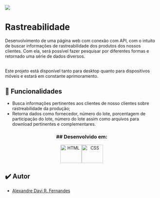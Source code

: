 <img src="https://i.imgur.com/QMfznHU.png">


# Rastreabilidade
Desenvolvimento de uma página web com conexão com API, com o intuito de buscar informações de rastreabilidade dos produtos dos nossos clientes. Com ela, será possível fazer pesquisar por diferentes formas e retornado uma série de dados diversos.

<br>
Este projeto está disponível tanto para desktop quanto para dispositivos móveis e estará em constante aprimoramento.

## 🎯 Funcionalidades

- Busca informações pertinentes aos clientes de nosso clientes sobre rastreabilidade da produção;
- Retorna dados como fornecedor, número do lote, porcentagem de participação do lote, número do lote assim como arquivos para download pertinentes e complementares.


<h3 align="center"> ## Desenvolvido em:</h3>
<div align="center">
<img align="center" alt="HTML" height="60" width="70" src="https://cdn.worldvectorlogo.com/logos/html-1.svg"><img align="center" alt="CSS" height="60" width="70" src="https://cdn.worldvectorlogo.com/logos/css-3.svg">
<!-- <img align="center" alt="JS" height="60" width="70" src="https://cdn.worldvectorlogo.com/logos/javascript-1.svg"> -->
</div>

## ✔️ Autor

- [Alexandre Davi R. Fernandes](https://github.com/alexandredrf/)